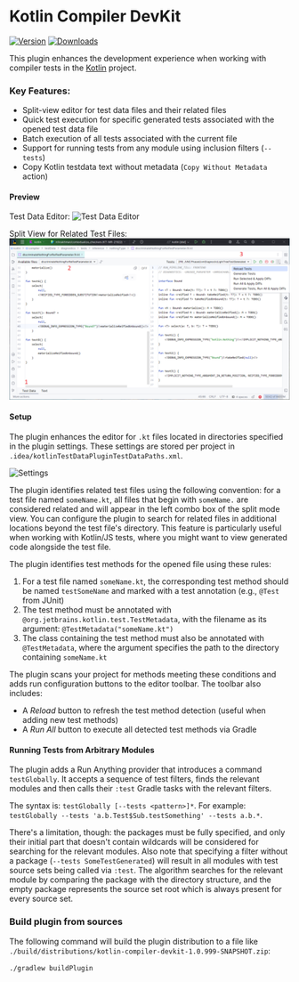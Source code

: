 # Kotlin Compiler DevKit

[![Version](https://img.shields.io/jetbrains/plugin/v/27616.svg)](https://plugins.jetbrains.com/plugin/27550)
[![Downloads](https://img.shields.io/jetbrains/plugin/d/27616.svg)](https://plugins.jetbrains.com/plugin/27550)

<!-- Plugin description -->

This plugin enhances the development experience when working with compiler tests in
the [Kotlin](https://github.com/JetBrains/kotlin) project.

### Key Features:

- Split-view editor for test data files and their related files
- Quick test execution for specific generated tests associated with the opened test data file
- Batch execution of all tests associated with the current file
- Support for running tests from any module using inclusion filters (`--tests`)
- Copy Kotlin testdata text without metadata (`Copy Without Metadata` action)

#### Preview

Test Data Editor:
![Test Data Editor](pic/testDataEditor.png)

Split View for Related Test Files:
![Split View](pic/splitEditor.png)

#### Setup

The plugin enhances the editor for `.kt` files located in directories specified in the plugin settings. These settings
are stored per project in `.idea/kotlinTestDataPluginTestDataPaths.xml`.

![Settings](pic/settings.png)

The plugin identifies related test files using the following convention: for a test file named `someName.kt`, all files
that begin with `someName.` are considered related and will appear in the left combo box of the split mode view.
You can configure the plugin to search for related files in additional locations beyond the test file's directory.
This feature is particularly useful when working with Kotlin/JS tests, where you might want to view generated code
alongside the test file.

The plugin identifies test methods for the opened file using these rules:

1. For a test file named `someName.kt`, the corresponding test method should be named `testSomeName` and marked with a
   test annotation (e.g., `@Test` from JUnit)
2. The test method must be annotated with `@org.jetbrains.kotlin.test.TestMetadata`, with the filename as its argument:
   `@TestMetadata("someName.kt")`
3. The class containing the test method must also be annotated with `@TestMetadata`, where the argument specifies the
   path to the directory containing `someName.kt`

The plugin scans your project for methods meeting these conditions and adds run configuration buttons to the editor
toolbar. The toolbar also includes:

- A _Reload_ button to refresh the test method detection (useful when adding new test methods)
- A _Run All_ button to execute all detected test methods via Gradle

<!-- Plugin description end -->

#### Running Tests from Arbitrary Modules

The plugin adds a Run Anything provider that introduces a command `testGlobally`.
It accepts a sequence of test filters, finds the relevant modules and then calls their `:test` Gradle tasks with the
relevant filters.

The syntax is: `testGlobally [--tests <pattern>]*`.
For example: `testGlobally --tests 'a.b.Test$Sub.testSomething' --tests a.b.*`.

There's a limitation, though: the packages must be fully specified, and only their initial part that doesn't contain
wildcards will be considered for searching for the relevant modules.
Also note that specifying a filter without a package (`--tests SomeTestGenerated`) will result in all modules with test
source sets being called via `:test`.
The algorithm searches for the relevant module by comparing the package with the directory structure, and the empty package 
represents the source set root which is always present for every source set.

### Build plugin from sources

The following command will build the plugin distribution to a file like `./build/distributions/kotlin-compiler-devkit-1.0.999-SNAPSHOT.zip`:

```shell
./gradlew buildPlugin
```
